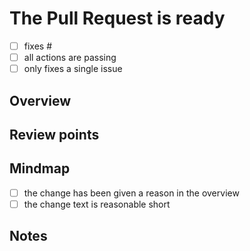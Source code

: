 # The Pull Request is ready

- [ ] fixes #<!-- YOUR ISSUE ID HERE -->
- [ ] all actions are passing
- [ ] only fixes a single issue

## Overview

<!-- Provide a brief description of the changes introduced by this
Pull Request. -->

## Review points

<!-- List the points to be reviewed in detail 
and the points you are not confident about. -->
<!-- Delete this section if not needed -->

## Mindmap

- [ ] the change has been given a reason in the overview
- [ ] the change text is reasonable short

## Notes

<!-- Write any note or comment. You can share your thoughts or ideas. -->
<!-- Delete this section if not needed -->
